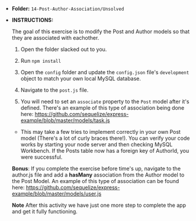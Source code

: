 * **Folder:** `14-Post-Author-Association/Unsolved`

* **INSTRUCTIONS:**

  The goal of this exercise is to modify the Post and Author models so that they are associated with eachother.

  1) Open the folder slacked out to you.

  2) Run `npm install`

  3) Open the `config` folder and update the `config.json` file's `development` object to match your own local MySQL database.

  4) Navigate to the `post.js` file.

  5) You will need to set an `associate` property to the `Post` model after it's defined. There's an example of this type of association being done here: 
  <https://github.com/sequelize/express-example/blob/master/models/task.js>

  * This may take a few tries to implement correctly in your own Post model (There's a lot of curly braces there!). You can verify your code works by starting your node server and then checking MySQL Workbench. If the Posts table now has a foreign key of AuthorId, you were successful.

  **Bonus**: If you complete the exercise before time's up, navigate to the author.js file and add a **hasMany** association from the Author model to the Post Model. An example of this type of association can be found here: 
  <https://github.com/sequelize/express-example/blob/master/models/user.js>

  **Note** After this activity we have just one more step to complete the app and get it fully functioning.
